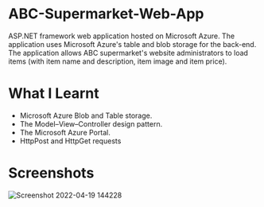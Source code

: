 # ABC-Supermarket-Web-App

ASP.NET framework web application hosted on Microsoft Azure. The application uses Microsoft Azure's table and blob storage for the back-end. 
The application allows ABC supermarket's website administrators to load items (with item name and description, item image and item price).

# What I Learnt

* Microsoft Azure Blob and Table storage.
* The Model–View–Controller design pattern.
* The Microsoft Azure Portal.
* HttpPost and HttpGet requests

# Screenshots

![Screenshot 2022-04-19 144228](https://user-images.githubusercontent.com/97834735/164011471-1493dff7-a810-4464-b299-8abc92899544.png)
